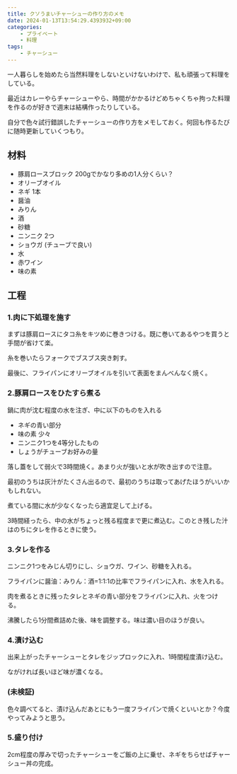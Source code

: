 ```yaml
---
title: クソうまいチャーシューの作り方のメモ
date: 2024-01-13T13:54:29.4393932+09:00
categories:
    - プライベート
    - 料理
tags:
    - チャーシュー
---
```


一人暮らしを始めたら当然料理をしないといけないわけで、私も頑張って料理をしている。

最近はカレーやらチャーシューやら、時間がかかるけどめちゃくちゃ拘った料理を作るのが好きで週末は結構作ったりしている。

自分で色々試行錯誤したチャーシューの作り方をメモしておく。何回も作るたびに随時更新していくつもり。

## 材料

- 豚肩ロースブロック 200gでかなり多めの1人分くらい？
- オリーブオイル
- ネギ 1本
- 醤油
- みりん
- 酒
- 砂糖
- ニンニク 2つ
- ショウガ (チューブで良い)
- 水
- 赤ワイン
- 味の素

## 工程

### 1.肉に下処理を施す

まずは豚肩ロースにタコ糸をキツめに巻きつける。既に巻いてあるやつを買うと手間が省けて楽。

糸を巻いたらフォークでブスブス突き刺す。

最後に、フライパンにオリーブオイルを引いて表面をまんべんなく焼く。

### 2.豚肩ロースをひたすら煮る

鍋に肉が沈む程度の水を注ぎ、中に以下のものを入れる

- ネギの青い部分
- 味の素 少々
- ニンニク1つを4等分したもの
- しょうがチューブお好みの量

落し蓋をして弱火で3時間焼く。あまり火が強いと水が吹き出すので注意。

最初のうちは灰汁がたくさん出るので、最初のうちは取ってあげたほうがいいかもしれない。

煮ている間に水が少なくなったら適宜足して上げる。

3時間経ったら、中の水がちょっと残る程度まで更に煮込む。このとき残した汁はのちにタレを作るときに使う。

### 3.タレを作る

ニンニク1つをみじん切りにし、ショウガ、ワイン、砂糖を入れる。

フライパンに醤油：みりん：酒=1:1:1の比率でフライパンに入れ、水を入れる。

肉を煮るときに残ったタレとネギの青い部分をフライパンに入れ、火をつける。

沸騰したら1分間煮詰めた後、味を調整する。味は濃い目のほうが良い。

### 4.漬け込む

出来上がったチャーシューとタレをジップロックに入れ、1時間程度漬け込む。

ながければ長いほど味が濃くなる。

### (未検証)

色々調べてると、漬け込んだあとにもう一度フライパンで焼くといいとか？今度やってみようと思う。

### 5.盛り付け

2cm程度の厚みで切ったチャーシューをご飯の上に乗せ、ネギをちらせばチャーシュー丼の完成。
